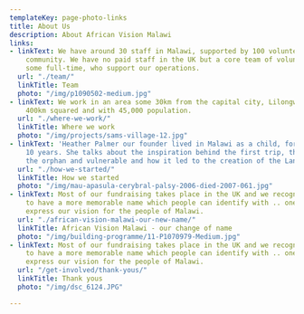 ```yaml
---
templateKey: page-photo-links
title: About Us
description: About African Vision Malawi
links:
- linkText: We have around 30 staff in Malawi, supported by 100 volunteers from the
    community. We have no paid staff in the UK but a core team of volunteers and trustees,
    some full-time, who support our operations.
  url: "./team/"
  linkTitle: Team
  photo: "/img/p1090502-medium.jpg"
- linkText: We work in an area some 30km from the capital city, Lilongwe which is
    400km squared and with 45,000 population.
  url: "./where-we-work/"
  linkTitle: Where we work
  photo: "/img/projects/sams-village-12.jpg"
- linkText: 'Heather Palmer our founder lived in Malawi as a child, for her first
    10 years. She talks about the inspiration behind the first trip, the plight of
    the orphan and vulnerable and how it led to the creation of the Landirani Trust.  '
  url: "./how-we-started/"
  linkTitle: How we started
  photo: "/img/mau-apasula-cerybral-palsy-2006-died-2007-061.jpg"
- linkText: Most of our fundraising takes place in the UK and we recognize we need
    to have a more memorable name which people can identify with .. one which will
    express our vision for the people of Malawi.
  url: "./african-vision-malawi-our-new-name/"
  linkTitle: African Vision Malawi - our change of name
  photo: "/img/building-programme/11-P1070979-Medium.jpg"
- linkText: Most of our fundraising takes place in the UK and we recognize we need
    to have a more memorable name which people can identify with .. one which will
    express our vision for the people of Malawi.
  url: "/get-involved/thank-yous/"
  linkTitle: Thank yous
  photo: "/img/dsc_6124.JPG"

---
```

